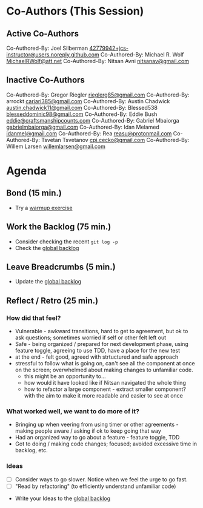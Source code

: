 # Co-Authors (This Session)

## Active Co-Authors

Co-Authored-By: Joel Silberman <42779942+jcs-instructor@users.noreply.github.com>
Co-Authored-By: Michael R. Wolf <MichaelRWolf@att.net>
Co-Authored-By: Nitsan Avni <nitsanav@gmail.com>

## Inactive Co-Authors

Co-Authored-By: Gregor Riegler <rieglerg85@gmail.com>
Co-Authored-By: arrockt <cariari385@gmail.com>
Co-Authored-By: Austin Chadwick <austin.chadwick11@gmail.com>
Co-Authored-By: Blessed538 <blesseddominic98@gmail.com>
Co-Authored-By: Eddie Bush <eddie@craftsmanshipcounts.com>
Co-Authored-By: Gabriel Mbaiorga <gabrielmbaiorga@gmail.com>
Co-Authored-By: Idan Melamed <idanmel@gmail.com>
Co-Authored-By: Rea <reasu@protonmail.com>
Co-Authored-By: Tsvetan Tsvetanov <cpi.cecko@gmail.com>
Co-Authored-By: Willem Larsen <willemlarsen@gmail.com>

# Agenda

## Bond (15 min.)

-   Try a [warmup exercise](../docs/warmup-exercises.md)

## Work the Backlog (75 min.)

-   Consider checking the recent `git log -p`
-   Check the [global backlog](../docs/backlog.md)

## Leave Breadcrumbs (5 min.)

-   Update the [global backlog](../docs/backlog.md)

## Reflect / Retro (25 min.)

### How did that feel?

- Vulnerable - awkward transitions, hard to get to agreement, but ok to ask questions; sometimes worried if self or other felt left out
- Safe - being organized / prepared for next development phase, using feature toggle, agreeing to use TDD, have a place for the new test
- at the end - felt good, agreed with strtuctured and safe approach
- stressful to follow what is going on, can't see all the component at once on the screen; overwhelmed about making changes to unfamiliar code.
    - this might be an opportunity to...
    - how would it have looked like if Nitsan navigated the whole thing
    - how to refactor a large component - extract smaller component? with the aim to make it more readable and easier to see at once

### What worked well, we want to do more of it?

- Bringing up when veering from using timer or other agreements - making people aware / asking if ok to keep going that way
- Had an organized way to go about a feature - feature toggle, TDD
- Got to doing / making code changes; focused; avoided excessive time in backlog, etc.

### Ideas

- [ ] Consider ways to go slower. Notice when we feel the urge to go fast.
- [ ] "Read by refactoring" (to efficiently understand unfamiliar code)
- Write your Ideas to the [global backlog](../docs/backlog.md)
